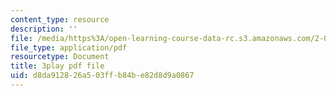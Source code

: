 ```yaml
---
content_type: resource
description: ''
file: /media/https%3A/open-learning-course-data-rc.s3.amazonaws.com/2-003sc-engineering-dynamics-fall-2011/d8da912826a503ffb84be82d8d9a0867_QYP-oC1kP_s.pdf
file_type: application/pdf
resourcetype: Document
title: 3play pdf file
uid: d8da9128-26a5-03ff-b84b-e82d8d9a0867
---
```

